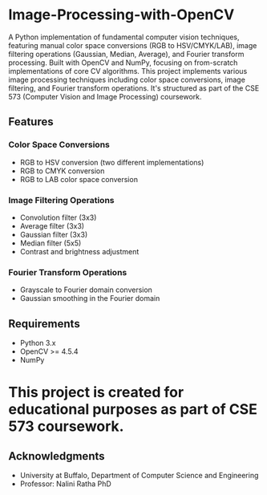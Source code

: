 # Image-Processing-with-OpenCV
A Python implementation of fundamental computer vision techniques, featuring manual color space conversions (RGB to HSV/CMYK/LAB), image filtering operations (Gaussian, Median, Average), and Fourier transform processing. Built with OpenCV and NumPy, focusing on from-scratch implementations of core CV algorithms.
This project implements various image processing techniques including color space conversions, image filtering, and Fourier transform operations. It's structured as part of the CSE 573 (Computer Vision and Image Processing) coursework.

## Features

### Color Space Conversions
- RGB to HSV conversion (two different implementations)
- RGB to CMYK conversion
- RGB to LAB color space conversion

### Image Filtering Operations
- Convolution filter (3x3)
- Average filter (3x3)
- Gaussian filter (3x3)
- Median filter (5x5)
- Contrast and brightness adjustment

### Fourier Transform Operations
- Grayscale to Fourier domain conversion
- Gaussian smoothing in the Fourier domain
  
## Requirements
- Python 3.x
- OpenCV >= 4.5.4
- NumPy

# This project is created for educational purposes as part of CSE 573 coursework.
## Acknowledgments
- University at Buffalo, Department of Computer Science and Engineering
- Professor: Nalini Ratha PhD
